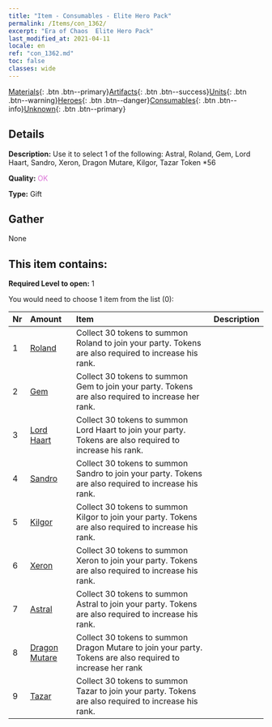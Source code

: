 ```yaml
---
title: "Item - Consumables - Elite Hero Pack"
permalink: /Items/con_1362/
excerpt: "Era of Chaos  Elite Hero Pack"
last_modified_at: 2021-04-11
locale: en
ref: "con_1362.md"
toc: false
classes: wide
---
```

 [Materials](/Items/){: .btn .btn--primary}[Artifacts](/Items/Artifacts/){: .btn .btn--success}[Units](/Items/Units/){: .btn .btn--warning}[Heroes](/Items/Heroes/){: .btn .btn--danger}[Consumables](/Items/Consumables/){: .btn .btn--info}[Unknown](/Items/Unknown/){: .btn .btn--primary}

## Details
 **Description:** Use it to select 1 of the following: Astral, Roland, Gem, Lord Haart, Sandro, Xeron, Dragon Mutare, Kilgor, Tazar Token *56

 **Quality:** <span style="color: #DA70D6">OK</span>

 **Type:** Gift

## Gather

  None

## This item contains:

 **Required Level to open:** 1

 You would need to choose 1 item from the list (0):

  | Nr | Amount |     Item    | Description |
  |:---|:-------|:------------|:-----------:|
  | 1 | [Roland](/Items/her_362/) | Collect 30 tokens to summon Roland to join your party. Tokens are also required to increase his rank. | 
  | 2 | [Gem](/Items/her_369/) | Collect 30 tokens to summon Gem to join your party. Tokens are also required to increase her rank. | 
  | 3 | [Lord Haart](/Items/her_370/) | Collect 30 tokens to summon Lord Haart to join your party. Tokens are also required to increase his rank. | 
  | 4 | [Sandro](/Items/her_371/) | Collect 30 tokens to summon Sandro to join your party. Tokens are also required to increase his rank. | 
  | 5 | [Kilgor](/Items/her_374/) | Collect 30 tokens to summon Kilgor to join your party. Tokens are also required to increase his rank. | 
  | 6 | [Xeron](/Items/her_383/) | Collect 30 tokens to summon Xeron to join your party. Tokens are also required to increase his rank. | 
  | 7 | [Astral](/Items/her_388/) | Collect 30 tokens to summon Astral to join your party. Tokens are also required to increase his rank. | 
  | 8 | [Dragon Mutare](/Items/her_390/) | Collect 30 tokens to summon Dragon Mutare to join your party. Tokens are also required to increase her rank | 
  | 9 | [Tazar](/Items/her_393/) | Collect 30 tokens to summon Tazar to join your party. Tokens are also required to increase his rank. | 
